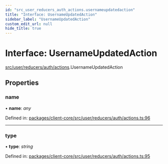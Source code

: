 ```yaml
---
id: "src_user_reducers_auth_actions.usernameupdatedaction"
title: "Interface: UsernameUpdatedAction"
sidebar_label: "UsernameUpdatedAction"
custom_edit_url: null
hide_title: true
---
```


# Interface: UsernameUpdatedAction

[src/user/reducers/auth/actions](../modules/src_user_reducers_auth_actions.md).UsernameUpdatedAction

## Properties

### name

• **name**: *any*

Defined in: [packages/client-core/src/user/reducers/auth/actions.ts:96](https://github.com/xr3ngine/xr3ngine/blob/a16a45d7e/packages/client-core/src/user/reducers/auth/actions.ts#L96)

___

### type

• **type**: *string*

Defined in: [packages/client-core/src/user/reducers/auth/actions.ts:95](https://github.com/xr3ngine/xr3ngine/blob/a16a45d7e/packages/client-core/src/user/reducers/auth/actions.ts#L95)
